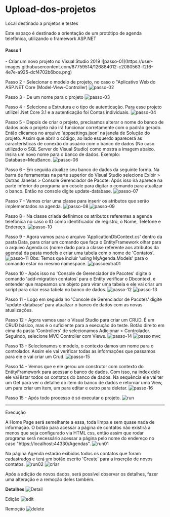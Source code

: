 # Upload-dos-projetos
Local destinado a projetos e testes

Este espaço é destinado a orientação de um protótipo de agenda telefônica, utilizando o framework ASP.NET

<h4>Passo 1</h4> - Criar um novo projeto no Visual Studio 2019
![passo-01](https://user-images.githubusercontent.com/87759514/126884012-c2080563-f2f6-4e7e-a925-dcf4702b6bce.png)

Passo 2 - Selecionar o modelo de projeto, no caso o "Aplicativo Web do ASP.NET Core (Model-View-Controller)
![passo-02](https://user-images.githubusercontent.com/87759514/126884060-a259c803-8fec-48b3-9e5d-789dc5814cc9.png)

Passo 3 - De um nome para o projeto
![passo-03](https://user-images.githubusercontent.com/87759514/126884072-8da26569-118c-4f87-83bc-08e5b805bcdb.png)

Passo 4 - Selecione a Estrutura e o tipo de autenticação. Para esse projeto utilizei .Net Core 3.1 e a autenticação foi Contas individuais.
![passo-04](https://user-images.githubusercontent.com/87759514/126884122-faf9eff3-6db0-439f-bfa6-7ad093368c12.png)

Passo 5 - Depois de criar o projeto, precisamos alterar o nome do banco de dados pois o projeto não irá funcionar corretamente com o padrão gerado. Então clicamos no arquivo 'appsettings.json' na janela de Solução do projeto. Assim que abrir o código, ao lado esquerdo aparecerá as características de conexão do usuário com o banco de dados (No caso utilizado o SQL Server do Visual Studio) como mostra a imagem abaixo. Insira um novo nome para o banco de dados. Exemplo: Database=MeuBanco.
![passo-06](https://user-images.githubusercontent.com/87759514/126884267-9b6636e0-fa87-4d94-93a9-7ccc81102480.png)

Passo 6 - Em seguida atualize seu banco de dados da seguinte forma. Na barra de ferramentas na parte superior do Visual Studio selecione Exibir > Outras Janelas > Console Gerenciador de Pacote. Após isso irá aparece na parte inferior do programa um cosole para digitar o comando para atualizar o banco. Então no console digite update-database. 
![passo-07](https://user-images.githubusercontent.com/87759514/126884372-899ea5b5-7e2c-4b35-b993-8259733c9263.png)

Passo 7 - Vamos criar uma classe para inserir os atributos que serão implementados na agenda.
![passo-08](https://user-images.githubusercontent.com/87759514/126884421-c3d5fd53-3e8a-4eb1-ac0f-5bec43b0b9fd.png)
![passo-09](https://user-images.githubusercontent.com/87759514/126884422-92ebaba9-3d46-4c25-b7bd-838b39bdbfd4.png)

Passo 8 - Na classe criada definimos os atributos referentes a agenda telefônica no caso o ID como identificador de registro, o Nome, Telefone e Endereço.
![passo-10](https://user-images.githubusercontent.com/87759514/126884458-87224bdd-a2d2-4393-b61e-07c3e1c4d26b.png)

Passo 9 - Agora vamos para o arquivo 'ApplicationDbContext.cs' dentro da pasta Data, para criar um comando que faça o EntityFramework olhar para o arquivo Agenda.cs (nome dado para a classe referente aos atributos da agenda) da pasta models e criar uma tabela com o nome de 'Contatos'.
![passo-11](https://user-images.githubusercontent.com/87759514/126884544-a7db77b9-eef3-4594-abac-2d7e01c3eee3.png)
Obs: Temos que incluir 'using MyAgenda.Models' para o comando estar no mesmo namespace.
![passoextra01](https://user-images.githubusercontent.com/87759514/126884600-0680159f-d26f-4b0b-8a18-2d868fcf4ccd.png)

Passo 10 - Após isso no 'Console de Gerenciador de Pacotes' digite o comando 'add-migration contatos' para o Entity verificar o Dbcontext, e entender que mapeamos um objeto para virar uma tabela e ele vai criar um script para criar essa tabela no banco de dados.
![passo-12](https://user-images.githubusercontent.com/87759514/126884644-3d213e56-5f91-4005-b17c-235831aaf3e4.png)
![passo-13](https://user-images.githubusercontent.com/87759514/126884657-d9657bd7-9563-41f5-8185-361e3df25773.png)

Passo 11 - Logo em seguida no 'Console de Gerenciador de Pacotes' digite 'update-database' para atualizar o banco de dados com as novas atualizações.

Passo 12 - Agora vamos usar o Visual Studio para criar um CRUD. É um CRUD básico, mas é o suficiente para a execução do teste. Botão direito em cima da pasta 'Controllers' de selecionamos Adicionar > Controlador. Seguindo, selecione MVC Controller com Views.
![passo-14](https://user-images.githubusercontent.com/87759514/126884812-50f972a2-628a-4722-a729-8b55d61345f5.png)
![passo mvc](https://user-images.githubusercontent.com/87759514/126884816-7d424497-84b2-476d-87f4-4566ce0796ba.png)

Passo 13 - Selecionamos o modelo, o contexto damos um nome para o controlador. Assim ele vai verificar todas as informações que passamos para ele e vai criar um Crud.
![passo-15](https://user-images.githubusercontent.com/87759514/126884831-2cb8ec45-92c9-42e1-ae07-e313d0bdaf4d.png)

Passo 14 - Vemos que e ele gerou um construtor com contexto do EntityFramework para acessar o banco de dados. Com isso, na index dele ele vai listar todos os contatos do banco de dados. Na sequência ele vai ter um Get para ver o detalhe do item do banco de dados e retornar uma View, um para criar um item, um para editar e outro para deletar.
![passo-16](https://user-images.githubusercontent.com/87759514/126884908-c9d86b2d-a692-4e49-849e-a770494374df.png)

Passo 15 - Após todo processo é só executar o projeto.
![run](https://user-images.githubusercontent.com/87759514/126884938-2dfed061-72be-4b0c-84e4-c896353f8cd9.png)

---------------------------------------------------------------------------------------------------------------------------------------------------------------------------------

Execução

A Home Page será semelhante a essa, toda limpa e sem quase nada de informação. O botão para acessar a página de contatos não existirá a menos que seja configurado via HTML css, então assim que rodar programa será necessário acessar a página pelo nome do endereço no caso "https://localhost:44330/Agendas".
![run01](https://user-images.githubusercontent.com/87759514/126885058-ca82aef5-a306-48f4-a730-2ef2b81fe950.png)

Na página Agenda estarão exibidos todos os contatos que foram cadastrados e terá um botão escrito 'Create' para a inserção de novos contatos.
![run02](https://user-images.githubusercontent.com/87759514/126885110-3ba4e18b-89a6-481d-b178-60455a329470.png)
![criar](https://user-images.githubusercontent.com/87759514/126885114-ab86fa70-2b68-4a1b-8313-a281db910f8a.png)


Após a adição de novos dados, será possível observar os detalhes, fazer uma alteração e a remoção deles também.

**Detalhes**
![Detail](https://user-images.githubusercontent.com/87759514/126885160-bbfd27d8-2378-4661-9726-b1a8d68ddf28.png)

Edição
![edit](https://user-images.githubusercontent.com/87759514/126885151-55e84fbf-501c-457e-af62-8310ccd1df59.png)

Remoção
![delete](https://user-images.githubusercontent.com/87759514/126885156-ee7e72e6-050c-487a-816d-892f63cd1eb7.png)
